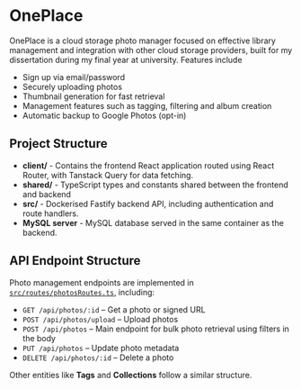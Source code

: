 # OnePlace

OnePlace is a cloud storage photo manager focused on effective library management and integration with other cloud storage providers, built for my dissertation during my final year at university. Features include

- Sign up via email/password
- Securely uploading photos
- Thumbnail generation for fast retrieval
- Management features such as tagging, filtering and album creation
- Automatic backup to Google Photos (opt-in)

## Project Structure
- **client/** - Contains the frontend React application routed using React Router, with Tanstack Query for data fetching.
- **shared/** - TypeScript types and constants shared between the frontend and backend
- **src/** - Dockerised Fastify backend API, including authentication and route handlers.
- **MySQL server** - MySQL database served in the same container as the backend.

## API Endpoint Structure

Photo management endpoints are implemented in [`src/routes/photosRoutes.ts`](src/routes/photosRoutes.ts), including:
- `GET /api/photos/:id` – Get a photo or signed URL
- `POST /api/photos/upload` – Upload photos
- `POST /api/photos` – Main endpoint for bulk photo retrieval using filters in the body
- `PUT /api/photos` – Update photo metadata
- `DELETE /api/photos/:id` – Delete a photo

Other entities like **Tags** and **Collections** follow a similar structure.
